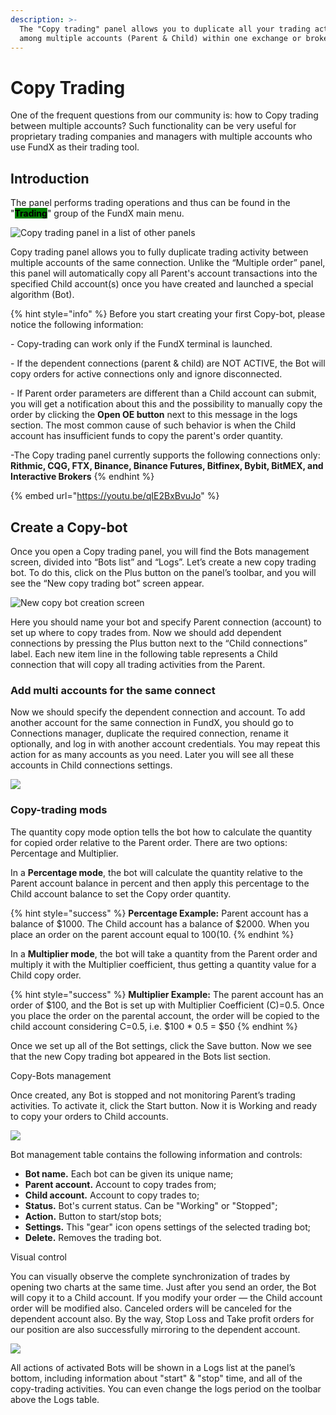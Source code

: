 ```yaml
---
description: >-
  The "Copy trading" panel allows you to duplicate all your trading activities
  among multiple accounts (Parent & Child) within one exchange or broker.
---
```


# Copy Trading

One of the frequent questions from our community is: how to Copy trading between multiple accounts? Such functionality can be very useful for proprietary trading companies and managers with multiple accounts who use FundX as their trading tool.

## **Introduction**

The panel performs trading operations and thus can be found in the "<mark style="background-color:green;">**Trading**</mark>" group of the FundX main menu.

![Copy trading panel in a list of other panels](../.gitbook/assets/frame-9.png)

Copy trading panel allows you to fully duplicate trading activity between multiple accounts of the same connection. Unlike the “Multiple order” panel, this panel will automatically copy all Parent's account transactions into the specified Child account(s) once you have created and launched a special algorithm (Bot).

{% hint style="info" %}
Before you start creating your first Copy-bot, please notice the following information:

\- Copy-trading can work only if the FundX terminal is launched.

\- If the dependent connections (parent & child) are NOT ACTIVE, the Bot will copy orders for active connections only and ignore disconnected.

\- If Parent order parameters are different than a Child account can submit, you will get a notification about this and the possibility to manually copy the order by clicking the **Open OE button** next to this message in the logs section. The most common cause of such behavior is when the Child account has insufficient funds to copy the parent's order quantity.

\-The Copy trading panel currently supports the following connections only: **Rithmic, CQG, FTX, Binance, Binance Futures, Bitfinex, Bybit, BitMEX, and Interactive Brokers**
{% endhint %}

{% embed url="https://youtu.be/qIE2BxBvuJo" %}

## Create a Copy-bot

Once you open a Copy trading panel, you will find the Bots management screen, divided into “Bots list” and “Logs”. Let’s create a new copy trading bot. To do this, click on the Plus button on the panel’s toolbar, and you will see the “New copy trading bot” screen appear.

![New copy bot creation screen](../.gitbook/assets/frame-10.png)

Here you should name your bot and specify Parent connection (account) to set up where to copy trades from. Now we should add dependent connections by pressing the Plus button next to the “Child connections” label. Each new item line in the following table represents a Child connection that will copy all trading activities from the Parent.&#x20;

### Add multi accounts for the same connect&#xD;

Now we should specify the dependent connection and account. To add another account for the same connection in FundX, you should go to Connections manager, duplicate the required connection, rename it optionally, and log in with another account credentials. You may repeat this action for as many accounts as you need. Later you will see all these accounts in Child connections settings.

![](../.gitbook/assets/frame-11.png)

### Copy-trading mods&#xD;

The quantity copy mode option tells the bot how to calculate the quantity for copied order relative to the Parent order. There are two options: Percentage and Multiplier.

In a **Percentage mode**, the bot will calculate the quantity relative to the Parent account balance in percent and then apply this percentage to the Child account balance to set the Copy order quantity.

{% hint style="success" %}
**Percentage Example:** Parent account has a balance of $1000. The Child account has a balance of $2000. When you place an order on the parent account equal to $100 (10% of the total balance), an order will be placed automatically on the child account for 10% of its total balance, or 200$.
{% endhint %}

In a **Multiplier mode**, the bot will take a quantity from the Parent order and multiply it with the Multiplier coefficient, thus getting a quantity value for a Child copy order.

{% hint style="success" %}
**Multiplier Example:** The parent account has an order of $100, and the Bot is set up with Multiplier Coefficient (C)=0.5. Once you place the order on the parental account, the order will be copied to the child account considering C=0.5, i.e. $100 \* 0.5 = $50
{% endhint %}

Once we set up all of the Bot settings, click the Save button. Now we see that the new Copy trading bot appeared in the Bots list section.

Copy-Bots management


Once created, any Bot is stopped and not monitoring Parent’s trading activities. To activate it, click the Start button. Now it is Working and ready to copy your orders to Child accounts.

![](../.gitbook/assets/frame-12.png)

Bot management table contains the following information and controls:

* **Bot name.** Each bot can be given its unique name;
* **Parent account.** Account to copy trades from;
* **Child account.** Account to copy trades to;
* **Status.** Bot's current status. Can be "Working" or "Stopped";
* **Action.** Button to start/stop bots;
* **Settings.** This "gear" icon opens settings of the selected trading bot;
* **Delete.** Removes the trading bot.

Visual control


You can visually observe the complete synchronization of trades by opening two charts at the same time. Just after you send an order, the Bot will copy it to a Child account. If you modify your order — the Child account order will be modified also. Canceled orders will be canceled for the dependent account also. By the way, Stop Loss and Take profit orders for our position are also successfully mirroring to the dependent account.

![](../.gitbook/assets/image-20.png)

All actions of activated Bots will be shown in a Logs list at the panel’s bottom, including information about "start" & "stop" time, and all of the copy-trading activities. You can even change the logs period on the toolbar above the Logs table.
